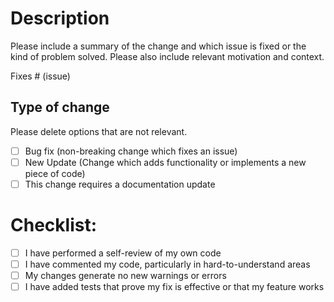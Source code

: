 # Description

Please include a summary of the change and which issue is fixed or the kind of problem solved. Please also include relevant motivation and context.

Fixes # (issue)

## Type of change

Please delete options that are not relevant.

- [ ] Bug fix (non-breaking change which fixes an issue)
- [ ] New Update (Change which adds functionality or implements a new piece of code)
- [ ] This change requires a documentation update

# Checklist:

- [ ] I have performed a self-review of my own code
- [ ] I have commented my code, particularly in hard-to-understand areas
- [ ] My changes generate no new warnings or errors
- [ ] I have added tests that prove my fix is effective or that my feature works